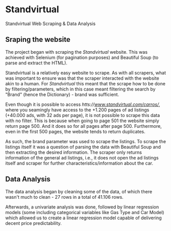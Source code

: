 # Standvirtual
Standvirtual Web Scraping &amp; Data Analysis

## Sraping the website 

The project began with scraping the *Standvirtual* website. This was achieved with Selenium (for pagination purposes) and Beautiful Soup (to parse and extract the HTML).

Standvirtual is a relatively easy website to scrape. As with all scrapers, what was important to ensure was that the  scraper interacted with the website akin to a human. For *Standvirtual* this meant that the scrape how to be done by filtering/parameters, which in this case meant filtering the search by "Brand" (hence the Dictionary) - brand was sufficient.

Even though it is possible to access *htts://www.standvirtual.com/carros/*, where you seamingly have access to the +1.200 pages of ad listings (+40.000 ads, with 32 ads per page), it is not possible to scrape this data with no filter. This is because when going to page 501 the website simply return page 500. And it does so for all pages after page 500. Furthermore, even in the first 500 pages, the website tends to return duplicates.

As such, the brand parameter was used to scrape the listings. To scrape the listings itself it was a question of parsing the data with Beautiful Soup and then extracting the desired information. The scraper only returns information of the general ad listings, i.e., it does not open the ad listings itself and scraper for further characteristics/information about the car.

## Data Analysis

The data analysis began by cleaning some of the data, of which there wasn't much to clean - 27 rows in a total of 41.106 rows.

Afterwards, a univariate analysis was done, followed by linear regression models (some including categorical variables like Gas Type and Car Model) which allowed us to create a linear regression model capable of delivering decent price predictability.

